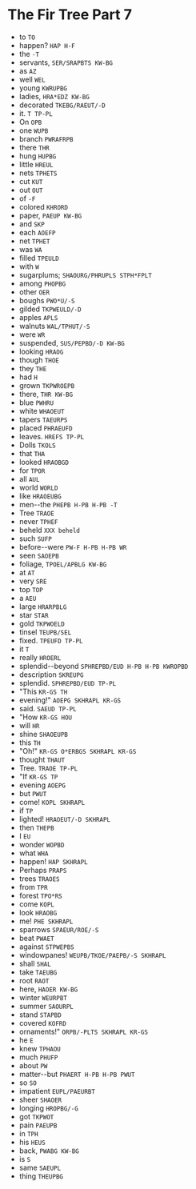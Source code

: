 # The Fir Tree Part 7

* to `TO`
* happen? `HAP H-F`
* the `-T`
* servants, `SER/SRAPBTS KW-BG`
* as `AZ`
* well `WEL`
* young `KWRUPBG`
* ladies, `HRA*EDZ KW-BG`
* decorated `TKEBG/RAEUT/-D`
* it. `T TP-PL`
* On `OPB`
* one `WUPB`
* branch `PWRAFRPB`
* there `THR`
* hung `HUPBG`
* little `HREUL`
* nets `TPHETS`
* cut `KUT`
* out `OUT`
* of `-F`
* colored `KHRORD`
* paper, `PAEUP KW-BG`
* and `SKP`
* each `AOEFP`
* net `TPHET`
* was `WA`
* filled `TPEULD`
* with `W`
* sugarplums; `SHAOURG/PHRUPLS STPH*FPLT`
* among `PHOPBG`
* other `OER`
* boughs `PWO*U/-S`
* gilded `TKPWEULD/-D`
* apples `APLS`
* walnuts `WAL/TPHUT/-S`
* were `WR`
* suspended, `SUS/PEPBD/-D KW-BG`
* looking `HRAOG`
* though `THOE`
* they `THE`
* had `H`
* grown `TKPWROEPB`
* there, `THR KW-BG`
* blue `PWHRU`
* white `WHAOEUT`
* tapers `TAEURPS`
* placed `PHRAEUFD`
* leaves. `HREFS TP-PL`
* Dolls `TKOLS`
* that `THA`
* looked `HRAOBGD`
* for `TPOR`
* all `AUL`
* world `WORLD`
* like `HRAOEUBG`
* men--the `PHEPB H-PB H-PB -T`
* Tree `TRAOE`
* never `TPHEF`
* beheld `XXX beheld`
* such `SUFP`
* before--were `PW-F H-PB H-PB WR`
* seen `SAOEPB`
* foliage, `TPOEL/APBLG KW-BG`
* at `AT`
* very `SRE`
* top `TOP`
* a `AEU`
* large `HRARPBLG`
* star `STAR`
* gold `TKPWOELD`
* tinsel `TEUPB/SEL`
* fixed. `TPEUFD TP-PL`
* it `T`
* really `HROERL`
* splendid--beyond `SPHREPBD/EUD H-PB H-PB KWROPBD`
* description `SKREUPG`
* splendid. `SPHREPBD/EUD TP-PL`
* "This `KR-GS TH`
* evening!" `AOEPG SKHRAPL KR-GS`
* said. `SAEUD TP-PL`
* "How `KR-GS HOU`
* will `HR`
* shine `SHAOEUPB`
* this `TH`
* "Oh!" `KR-GS O*ERBGS SKHRAPL KR-GS`
* thought `THAUT`
* Tree. `TRAOE TP-PL`
* "If `KR-GS TP`
* evening `AOEPG`
* but `PWUT`
* come! `KOPL SKHRAPL`
* if `TP`
* lighted! `HRAOEUT/-D SKHRAPL`
* then `THEPB`
* I `EU`
* wonder `WOPBD`
* what `WHA`
* happen! `HAP SKHRAPL`
* Perhaps `PRAPS`
* trees `TRAOES`
* from `TPR`
* forest `TPO*RS`
* come `KOPL`
* look `HRAOBG`
* me! `PHE SKHRAPL`
* sparrows `SPAEUR/ROE/-S`
* beat `PWAET`
* against `STPWEPBS`
* windowpanes! `WEUPB/TKOE/PAEPB/-S SKHRAPL`
* shall `SHAL`
* take `TAEUBG`
* root `RAOT`
* here, `HAOER KW-BG`
* winter `WEURPBT`
* summer `SAOURPL`
* stand `STAPBD`
* covered `KOFRD`
* ornaments!" `ORPB/-PLTS SKHRAPL KR-GS`
* he `E`
* knew `TPHAOU`
* much `PHUFP`
* about `PW`
* matter--but `PHAERT H-PB H-PB PWUT`
* so `SO`
* impatient `EUPL/PAEURBT`
* sheer `SHAOER`
* longing `HROPBG/-G`
* got `TKPWOT`
* pain `PAEUPB`
* in `TPH`
* his `HEUS`
* back, `PWABG KW-BG`
* is `S`
* same `SAEUPL`
* thing `THEUPBG`
